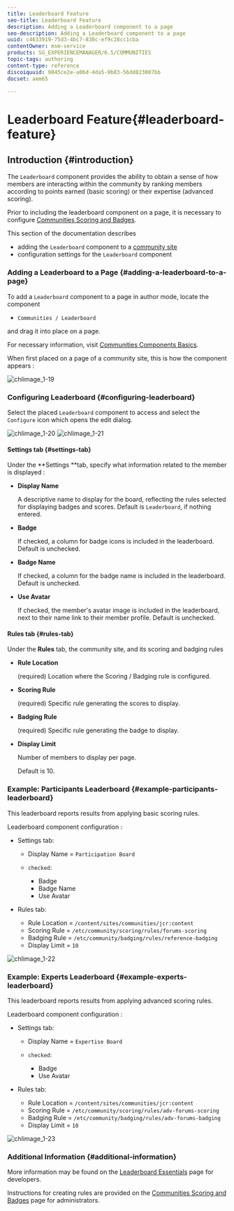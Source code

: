 ```yaml
---
title: Leaderboard Feature
seo-title: Leaderboard Feature
description: Adding a Leaderboard component to a page
seo-description: Adding a Leaderboard component to a page
uuid: c4633919-75d3-4bc7-830c-ef9c28cc1cba
contentOwner: msm-service
products: SG_EXPERIENCEMANAGER/6.5/COMMUNITIES
topic-tags: authoring
content-type: reference
discoiquuid: 9045ce2e-a06d-4da5-9b83-56dd823007bb
docset: aem65

---
```


# Leaderboard Feature{#leaderboard-feature}

## Introduction {#introduction}

The `Leaderboard` component provides the ability to obtain a sense of how members are interacting within the community by ranking members according to points earned (basic scoring) or their expertise (advanced scoring).

Prior to including the leaderboard component on a page, it is necessary to configure [Communities Scoring and Badges](/help/communities/implementing-scoring.md).

This section of the documentation describes

* adding the `Leaderboard` component to a [community site](/help/communities/overview.md#community-sites)
* configuration settings for the `Leaderboard` component

### Adding a Leaderboard to a Page {#adding-a-leaderboard-to-a-page}

To add a `Leaderboard` component to a page in author mode, locate the component

* `Communities / Leaderboard`

and drag it into place on a page.

For necessary information, visit [Communities Components Basics](/help/communities/basics.md).

When first placed on a page of a community site, this is how the component appears :

![chlimage_1-19](assets/chlimage_1-19.png)

### Configuring Leaderboard {#configuring-leaderboard}

Select the placed `Leaderboard` component to access and select the `Configure` icon which opens the edit dialog.

![chlimage_1-20](assets/chlimage_1-20.png) ![chlimage_1-21](assets/chlimage_1-21.png)

#### Settings tab {#settings-tab}

Under the **Settings **tab, specify what information related to the member is displayed :

* **Display Name**

  A descriptive name to display for the board, reflecting the rules selected for displaying badges and scores.
  Default is `Leaderboard`, if nothing entered.

* **Badge**

  If checked, a column for badge icons is included in the leaderboard.
  Default is unchecked.

* **Badge Name**

  If checked, a column for the badge name is included in the leaderboard.
  Default is unchecked.

* **Use Avatar**

  If checked, the member's avatar image is included in the leaderboard, next to their name link to their member profile.
  Default is unchecked.

#### Rules tab {#rules-tab}

Under the **Rules** tab, the community site, and its scoring and badging rules

* **Rule Location**

  (required) Location where the Scoring / Badging rule is configured.

* **Scoring Rule**

  (required) Specific rule generating the scores to display.

* **Badging Rule**

  (required) Specific rule generating the badge to display.

* **Display Limit**

  Number of members to display per page.

  Default is 10.

### Example: Participants Leaderboard {#example-participants-leaderboard}

This leaderboard reports results from applying basic scoring rules.

Leaderboard component configuration :

* Settings tab:

    * Display Name = `Participation Board`
    * `checked`:

        * Badge
        * Badge Name
        * Use Avatar

* Rules tab:

    * Rule Location = `/content/sites/communities/jcr:content`
    * Scoring Rule = `/etc/community/scoring/rules/forums-scoring`
    * Badging Rule = `/etc/community/badging/rules/reference-badging`
    * Display Limit = `10`

![chlimage_1-22](assets/chlimage_1-22.png)

### Example: Experts Leaderboard {#example-experts-leaderboard}

This leaderboard reports results from applying advanced scoring rules.

Leaderboard component configuration :

* Settings tab:

    * Display Name = `Expertise Board`
    * `checked`:

        * Badge
        * Use Avatar

* Rules tab:

    * Rule Location = `/content/sites/communities/jcr:content`
    * Scoring Rule = `/etc/community/scoring/rules/adv-forums-scoring`
    * Badging Rule = `/etc/community/badging/rules/adv-forums-badging`
    * Display Limit = `10`

![chlimage_1-23](assets/chlimage_1-23.png)

### Additional Information {#additional-information}

More information may be found on the [Leaderboard Essentials](/help/communities/leaderboard.md) page for developers.

Instructions for creating rules are provided on the [Communities Scoring and Badges](/help/communities/implementing-scoring.md) page for administrators.
